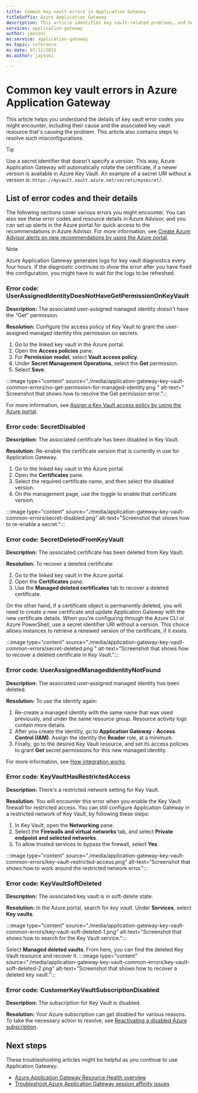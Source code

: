 ```yaml
---
title: Common key vault errors in Application Gateway
titleSuffix: Azure Application Gateway
description: This article identifies key vault-related problems, and helps you resolve them for smooth operations of Application Gateway.
services: application-gateway
author: jaesoni
ms.service: application-gateway
ms.topic: reference
ms.date: 07/12/2021
ms.author: jaysoni

---
```


# Common key vault errors in Azure Application Gateway

This article helps you understand the details of key vault error codes you might encounter, including their cause and the associated key vault resource that's causing the problem. This article also contains steps to resolve such misconfigurations.

> [!TIP]
> Use a secret identifier that doesn't specify a version. This way, Azure Application Gateway will automatically rotate the certificate, if a newer version is available in Azure Key Vault. An example of a secret URI without a version is: `https://myvault.vault.azure.net/secrets/mysecret/`.

## List of error codes and their details

The following sections cover various errors you might encounter. You can also see these error codes and resource details in Azure Advisor, and you can set up alerts in the Azure portal for quick access to the recommendations in Azure Advisor. For more information, see [Create Azure Advisor alerts on new recommendations by using the Azure portal](https://docs.microsoft.com/azure/advisor/advisor-alerts-portal).

> [!NOTE]
> Azure Application Gateway generates logs for key vault diagnostics every four hours. If the diagnostic continues to show the error after you have fixed the configuration, you might have to wait for the logs to be refreshed.

[comment]: # (Error Code 1)
### Error code: UserAssignedIdentityDoesNotHaveGetPermissionOnKeyVault 

**Description:** The associated user-assigned managed identity doesn't have the "Get" permission. 

**Resolution:** Configure the access policy of Key Vault to grant the user-assigned managed identity this permission on secrets. 
1. Go to the linked key vault in the Azure portal.
1. Open the **Access policies** pane.
1. For **Permission model**, select **Vault access policy**.
1. Under **Secret Management Operations**, select the **Get** permission.
1. Select **Save**.

:::image type="content" source="./media/application-gateway-key-vault-common-errors/no-get-permssion-for-managed-identity.png " alt-text=" Screenshot that shows how to resolve the Get permission error.":::

For more information, see [Assign a Key Vault access policy by using the Azure portal](../key-vault/general/assign-access-policy-portal.md).

[comment]: # (Error Code 2)
### Error code: SecretDisabled 

**Description:** The associated certificate has been disabled in Key Vault. 

**Resolution:** Re-enable the certificate version that is currently in use for Application Gateway.
1. Go to the linked key vault in the Azure portal.
1. Open the **Certificates** pane.
1. Select the required certificate name, and then select the disabled version.
1. On the management page, use the toggle to enable that certificate version.

:::image type="content" source="./media/application-gateway-key-vault-common-errors/secret-disabled.png" alt-text="Screenshot that shows how to re-enable a secret.":::

[comment]: # (Error Code 3)
### Error code: SecretDeletedFromKeyVault 

**Description:** The associated certificate has been deleted from Key Vault. 

**Resolution:** To recover a deleted certificate: 
1. Go to the linked key vault in the Azure portal.
1. Open the **Certificates** pane.
1. Use the **Managed deleted certificates** tab to recover a deleted certificate.

On the other hand, if a certificate object is permanently deleted, you will need to create a new certificate and update Application Gateway with the new certificate details. When you're configuring through the Azure CLI or Azure PowerShell, use a secret identifier URI without a version. This choice allows instances to retrieve a renewed version of the certificate, if it exists.

:::image type="content" source="./media/application-gateway-key-vault-common-errors/secret-deleted.png " alt-text="Screenshot that shows how to recover a deleted certificate in Key Vault.":::

[comment]: # (Error Code 4)
### Error code: UserAssignedManagedIdentityNotFound 

**Description:** The associated user-assigned managed identity has been deleted. 

**Resolution:** To use the identity again:
1. Re-create a managed identity with the same name that was used previously, and under the same resource group. Resource activity logs contain more details. 
1. After you create the identity, go to **Application Gateway - Access Control (IAM)**. Assign the identity the **Reader** role, at a minimum.
1. Finally, go to the desired Key Vault resource, and set its access policies to grant **Get** secret permissions for this new managed identity. 

For more information, see [How integration works](./key-vault-certs.md#how-integration-works).

[comment]: # (Error Code 5)
### Error code: KeyVaultHasRestrictedAccess

**Description:** There's a restricted network setting for Key Vault. 

**Resolution:** You will encounter this error when you enable the Key Vault firewall for restricted access. You can still configure Application Gateway in a restricted network of Key Vault, by following these steps:
1. In Key Vault, open the **Networking** pane.
1. Select the **Firewalls and virtual networks** tab, and select **Private endpoint and selected networks**.
1. To allow trusted services to bypass the firewall, select **Yes**.

:::image type="content" source="./media/application-gateway-key-vault-common-errors/key-vault-restricted-access.png" alt-text="Screenshot that shows how to work around the restricted network error.":::

[comment]: # (Error Code 6)
### Error code: KeyVaultSoftDeleted 

**Description:** The associated key vault is in soft-delete state. 

**Resolution:** In the Azure portal, search for *key vault*. Under **Services**, select **Key vaults**.

:::image type="content" source="./media/application-gateway-key-vault-common-errors/key-vault-soft-deleted-1.png" alt-text="Screenshot that shows how to search for the Key Vault service.":::

Select **Managed deleted vaults**. From here, you can find the deleted Key Vault resource and recover it.
:::image type="content" source="./media/application-gateway-key-vault-common-errors/key-vault-soft-deleted-2.png" alt-text="Screenshot that shows how to recover a deleted key vault.":::

[comment]: # (Error Code 7)
### Error code: CustomerKeyVaultSubscriptionDisabled 

**Description:** The subscription for Key Vault is disabled. 

**Resolution:** Your Azure subscription can get disabled for various reasons. To take the necessary action to resolve, see [Reactivating a disabled Azure subscription](../cost-management-billing/manage/subscription-disabled.md).

## Next steps

These troubleshooting articles might be helpful as you continue to use Application Gateway:

- [Azure Application Gateway Resource Health overview](https://docs.microsoft.com/azure/application-gateway/resource-health-overview)
- [Troubleshoot Azure Application Gateway session affinity issues](https://docs.microsoft.com/azure/application-gateway/how-to-troubleshoot-application-gateway-session-affinity-issues)
